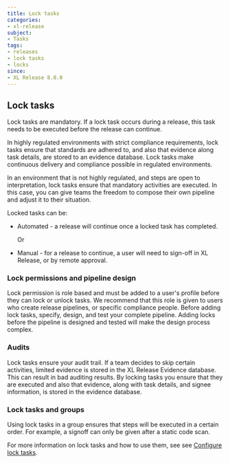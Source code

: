 ```yaml
---
title: Lock tasks
categories:
- xl-release
subject:
- Tasks
tags:
- releases
- lock tasks
- locks
since:
- XL Release 8.0.0
---
```


## Lock tasks
Lock tasks are mandatory. If a lock task occurs during a release, this task needs to be executed before the release can continue.

In highly regulated environments with strict compliance requirements, lock tasks ensure that standards are adhered to, and also that evidence along task details, are stored to an evidence database. Lock tasks make continuous delivery and compliance possible in regulated environments.

In an environment that is not highly regulated, and steps are open to interpretation, lock tasks ensure that mandatory activities are executed. In this case, you can give teams the freedom to compose their own pipeline and adjust it to their situation.

Locked tasks can be:
- Automated - a release will continue once a locked task has completed.

  Or

- Manual - for a release to continue, a user will need to sign-off in XL Release, or by remote approval.

### Lock permissions and pipeline design
Lock permission is role based and must be added to a user's profile before they can lock or unlock tasks. We recommend that this role is given to users who create release pipelines, or specific compliance people. Before adding lock tasks, specify, design, and test your complete pipeline. Adding locks before the pipeline is designed and tested will make the design process complex.

### Audits
Lock tasks ensure your audit trail. If a team decides to skip certain activities, limited evidence is stored in the XL Release Evidence database. This can result in bad auditing results.
By locking tasks you ensure that they are executed and also that evidence, along with task details, and signee information, is stored in the evidence database.

### Lock tasks and groups
Using lock tasks in a group ensures that steps will be executed in a certain order. For example, a signoff can only be given after a static code scan.

For more information on lock tasks and how to use them, see see [Configure lock tasks](/xl-release/how-to/configure-lock-tasks.html).
